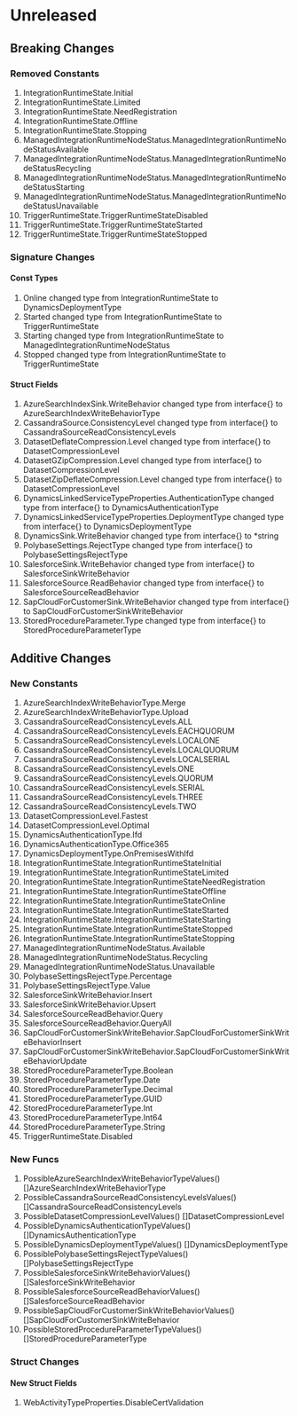 # Unreleased

## Breaking Changes

### Removed Constants

1. IntegrationRuntimeState.Initial
1. IntegrationRuntimeState.Limited
1. IntegrationRuntimeState.NeedRegistration
1. IntegrationRuntimeState.Offline
1. IntegrationRuntimeState.Stopping
1. ManagedIntegrationRuntimeNodeStatus.ManagedIntegrationRuntimeNodeStatusAvailable
1. ManagedIntegrationRuntimeNodeStatus.ManagedIntegrationRuntimeNodeStatusRecycling
1. ManagedIntegrationRuntimeNodeStatus.ManagedIntegrationRuntimeNodeStatusStarting
1. ManagedIntegrationRuntimeNodeStatus.ManagedIntegrationRuntimeNodeStatusUnavailable
1. TriggerRuntimeState.TriggerRuntimeStateDisabled
1. TriggerRuntimeState.TriggerRuntimeStateStarted
1. TriggerRuntimeState.TriggerRuntimeStateStopped

### Signature Changes

#### Const Types

1. Online changed type from IntegrationRuntimeState to DynamicsDeploymentType
1. Started changed type from IntegrationRuntimeState to TriggerRuntimeState
1. Starting changed type from IntegrationRuntimeState to ManagedIntegrationRuntimeNodeStatus
1. Stopped changed type from IntegrationRuntimeState to TriggerRuntimeState

#### Struct Fields

1. AzureSearchIndexSink.WriteBehavior changed type from interface{} to AzureSearchIndexWriteBehaviorType
1. CassandraSource.ConsistencyLevel changed type from interface{} to CassandraSourceReadConsistencyLevels
1. DatasetDeflateCompression.Level changed type from interface{} to DatasetCompressionLevel
1. DatasetGZipCompression.Level changed type from interface{} to DatasetCompressionLevel
1. DatasetZipDeflateCompression.Level changed type from interface{} to DatasetCompressionLevel
1. DynamicsLinkedServiceTypeProperties.AuthenticationType changed type from interface{} to DynamicsAuthenticationType
1. DynamicsLinkedServiceTypeProperties.DeploymentType changed type from interface{} to DynamicsDeploymentType
1. DynamicsSink.WriteBehavior changed type from interface{} to *string
1. PolybaseSettings.RejectType changed type from interface{} to PolybaseSettingsRejectType
1. SalesforceSink.WriteBehavior changed type from interface{} to SalesforceSinkWriteBehavior
1. SalesforceSource.ReadBehavior changed type from interface{} to SalesforceSourceReadBehavior
1. SapCloudForCustomerSink.WriteBehavior changed type from interface{} to SapCloudForCustomerSinkWriteBehavior
1. StoredProcedureParameter.Type changed type from interface{} to StoredProcedureParameterType

## Additive Changes

### New Constants

1. AzureSearchIndexWriteBehaviorType.Merge
1. AzureSearchIndexWriteBehaviorType.Upload
1. CassandraSourceReadConsistencyLevels.ALL
1. CassandraSourceReadConsistencyLevels.EACHQUORUM
1. CassandraSourceReadConsistencyLevels.LOCALONE
1. CassandraSourceReadConsistencyLevels.LOCALQUORUM
1. CassandraSourceReadConsistencyLevels.LOCALSERIAL
1. CassandraSourceReadConsistencyLevels.ONE
1. CassandraSourceReadConsistencyLevels.QUORUM
1. CassandraSourceReadConsistencyLevels.SERIAL
1. CassandraSourceReadConsistencyLevels.THREE
1. CassandraSourceReadConsistencyLevels.TWO
1. DatasetCompressionLevel.Fastest
1. DatasetCompressionLevel.Optimal
1. DynamicsAuthenticationType.Ifd
1. DynamicsAuthenticationType.Office365
1. DynamicsDeploymentType.OnPremisesWithIfd
1. IntegrationRuntimeState.IntegrationRuntimeStateInitial
1. IntegrationRuntimeState.IntegrationRuntimeStateLimited
1. IntegrationRuntimeState.IntegrationRuntimeStateNeedRegistration
1. IntegrationRuntimeState.IntegrationRuntimeStateOffline
1. IntegrationRuntimeState.IntegrationRuntimeStateOnline
1. IntegrationRuntimeState.IntegrationRuntimeStateStarted
1. IntegrationRuntimeState.IntegrationRuntimeStateStarting
1. IntegrationRuntimeState.IntegrationRuntimeStateStopped
1. IntegrationRuntimeState.IntegrationRuntimeStateStopping
1. ManagedIntegrationRuntimeNodeStatus.Available
1. ManagedIntegrationRuntimeNodeStatus.Recycling
1. ManagedIntegrationRuntimeNodeStatus.Unavailable
1. PolybaseSettingsRejectType.Percentage
1. PolybaseSettingsRejectType.Value
1. SalesforceSinkWriteBehavior.Insert
1. SalesforceSinkWriteBehavior.Upsert
1. SalesforceSourceReadBehavior.Query
1. SalesforceSourceReadBehavior.QueryAll
1. SapCloudForCustomerSinkWriteBehavior.SapCloudForCustomerSinkWriteBehaviorInsert
1. SapCloudForCustomerSinkWriteBehavior.SapCloudForCustomerSinkWriteBehaviorUpdate
1. StoredProcedureParameterType.Boolean
1. StoredProcedureParameterType.Date
1. StoredProcedureParameterType.Decimal
1. StoredProcedureParameterType.GUID
1. StoredProcedureParameterType.Int
1. StoredProcedureParameterType.Int64
1. StoredProcedureParameterType.String
1. TriggerRuntimeState.Disabled

### New Funcs

1. PossibleAzureSearchIndexWriteBehaviorTypeValues() []AzureSearchIndexWriteBehaviorType
1. PossibleCassandraSourceReadConsistencyLevelsValues() []CassandraSourceReadConsistencyLevels
1. PossibleDatasetCompressionLevelValues() []DatasetCompressionLevel
1. PossibleDynamicsAuthenticationTypeValues() []DynamicsAuthenticationType
1. PossibleDynamicsDeploymentTypeValues() []DynamicsDeploymentType
1. PossiblePolybaseSettingsRejectTypeValues() []PolybaseSettingsRejectType
1. PossibleSalesforceSinkWriteBehaviorValues() []SalesforceSinkWriteBehavior
1. PossibleSalesforceSourceReadBehaviorValues() []SalesforceSourceReadBehavior
1. PossibleSapCloudForCustomerSinkWriteBehaviorValues() []SapCloudForCustomerSinkWriteBehavior
1. PossibleStoredProcedureParameterTypeValues() []StoredProcedureParameterType

### Struct Changes

#### New Struct Fields

1. WebActivityTypeProperties.DisableCertValidation
